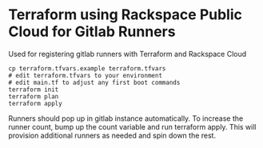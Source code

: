 # Terraform using Rackspace Public Cloud for Gitlab Runners

Used for registering gitlab runners with Terraform and
Rackspace Cloud

```
cp terraform.tfvars.example terraform.tfvars
# edit terraform.tfvars to your environment
# edit main.tf to adjust any first boot commands
terraform init
terraform plan
terraform apply
```

Runners should pop up in gitlab instance automatically.  To
increase the runner count, bump up the count variable and
run terraform apply.  This will provision additional runners
as needed and spin down the rest.
